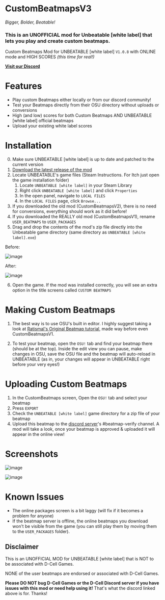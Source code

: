 # CustomBeatmapsV3

_Bigger, Bolder, Beatable!_

### This is an UNOFFICIAL mod for Unbeatable [white label] that lets you play and create custom beatmaps.

Custom Beatmaps Mod for UNBEATABLE \[white label\] `V1.0.8` with ONLINE mode and HIGH SCORES _(this time for real!)_

**[Visit our Discord](https://discord.gg/XzqMhRMmhC)**


# Features
- Play custom Beatmaps either locally or from our discord community!
- Test your Beatmaps directly from their OSU directory without uploads or conversions
- High (and low) scores for both Custom Beatmaps AND UNBEATABLE \[white label\] official beatmaps
- Upload your existing white label scores

# Installation

0) Make sure UNBEATABLE \[white label\] is up to date and patched to the current version
1) [Download the latest release of the mod](https://github.com/TacoDogUnbeatableThing/CustomBeatmapsV3/releases)
2) Locate UNBEATABLE's game files (Steam Instructions. For Itch just open the game installation folder)
    1) Locate `UNBEATABLE [white label]` in your Steam Library
    2) Right click `UNBEATABLE [white label]` and click `Properties`
    3) In the open panel, navigate to `LOCAL FILES`
    4) In the `LOCAL FILES` page, click `Browse...`
3) If you downloaded the old mod (CustomBeatmapsV2), there is no need for conversions, everything should work as it did before!
4) If you downloaded the REALLY old mod (CustomBeatmapsV1), rename `USER_BEATMAPS` to `USER_PACKAGES`
5) Drag and drop the contents of the mod's zip file directly into the Unbeatable game directory (same directory as `UNBEATABLE [white label].exe`)

Before:

![image](https://user-images.githubusercontent.com/13367955/131234482-d9ee2a47-1f1a-4a87-96dc-1f75043595b4.png)

After:

![image](https://user-images.githubusercontent.com/13367955/160724936-ec8ec110-05e4-4723-9ac1-9e1b1094fcd4.png)

6) Open the game. If the mod was installed correctly, you will see an extra option in the title screens called `CUSTOM BEATMAPS`

# Making Custom Beatmaps

1) The best way is to use OSU's built in editor. I highly suggest taking a look at [Ratismal's Original Beatmap tutorial](https://github.com/Ratismal/CustomBeats/blob/master/creation.md), made way before even CustomBeatmapsV1.

2) To test your beatmap, open the `OSU!` tab and find your beatmap there (should be at the top). Inside the edit view you can pause, make changes in OSU, save the OSU file and the beatmap will auto-reload in UNBEATABLE (as in, your changes will appear in UNBEATABLE right before your very eyes!)

# Uploading Custom Beatmaps

1) In the CustomBeatmaps screen, Open the `OSU!` tab and select your beatmap
2) Press `EXPORT`
3) Check the `UNBEATABLE [white label]` game directory for a zip file of your beatmap
4) Upload this beatmap to the [discord server](https://discord.gg/XzqMhRMmhC)'s #beatmap-verify channel. A mod will take a look, once your beatmap is approved & uploaded it will appear in the online view!


# Screenshots
![image](https://user-images.githubusercontent.com/13367955/160829336-05c7c6f5-6b80-4d85-bf61-e767d75be477.png)

![image](https://user-images.githubusercontent.com/13367955/160829254-39a8f385-a3e9-4514-b96d-05dcfcad635f.png)


# Known Issues

- The online packages screen is a bit laggy (will fix if it becomes a problem for anyone)
- If the beatmap server is offline, the online beatmaps you download won't be visible from the game (you can still play them by moving them to the `USER_PACKAGES` folder).

## Disclaimer

This is an UNOFFICIAL MOD for UNBEATABLE \[white label\] that is NOT to be associated with D-Cell Games.

NONE of the user beatmaps are endorsed or associated with D-Cell Games.

**Please DO NOT bug D-Cell Games or the D-Cell Discord server if you have issues with this mod or need help using it!** That's what the discord linked above is for. Thanks!
